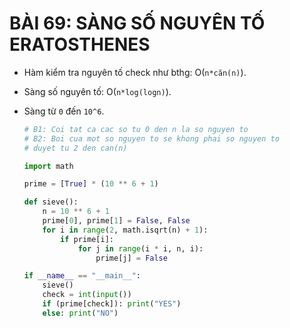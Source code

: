 # BÀI 69: SÀNG SỐ NGUYÊN TỐ ERATOSTHENES

- Hàm kiểm tra nguyên tố check như bthg: O(`n*căn(n)`).

- Sàng số nguyên tố: O(`n*log(logn)`).

- Sàng từ `0` đến `10^6`.

    ```python
    # B1: Coi tat ca cac so tu 0 den n la so nguyen to
    # B2: Boi cua mot so nguyen to se khong phai so nguyen to
    # duyet tu 2 den can(n)

    import math

    prime = [True] * (10 ** 6 + 1)

    def sieve():
        n = 10 ** 6 + 1
        prime[0], prime[1] = False, False
        for i in range(2, math.isqrt(n) + 1):
            if prime[i]:
                for j in range(i * i, n, i): 
                    prime[j] = False

    if __name__ == "__main__":
        sieve()
        check = int(input())
        if (prime[check]): print("YES")
        else: print("NO")
    ```